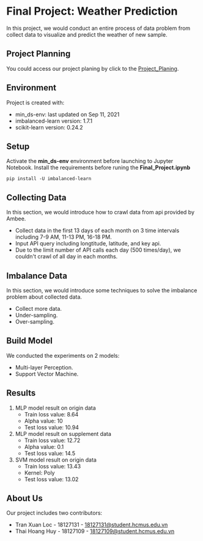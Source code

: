# Final Project: Weather Prediction
In this project, we would conduct an entire process of data problem from collect data to visualize and predict the weather of new sample.

## Project Planning
You could access our project planing by click to the [Project_Planing](https://github.com/stark4079/Weather_Prediction/blob/main/Teamwork.pdf).

## Environment
Project is created with:
* min_ds-env: last updated on Sep 11, 2021
* imbalanced-learn version: 1.7.1
* scikit-learn version: 0.24.2
	
## Setup
Activate the **min_ds-env** environment before launching to Jupyter Notebook. Install the requirements before runing the **Final_Project.ipynb**

```
pip install -U imbalanced-learn
```
## Collecting Data
In this section, we would introduce how to crawl data from api provided by Ambee.
- Collect data in the first 13 days of each month on 3 time intervals including 7-9 AM, 11-13 PM, 16-18 PM.
- Input API query including longtitude, latitude, and key api.
- Due to the limit number of API calls each day (500 times/day), we couldn't crawl of all day in each months.

## Imbalance Data
In this section, we would introduce some techniques to solve the imbalance problem about collected data.
- Collect more data.
- Under-sampling.
- Over-sampling.

## Build Model
We conducted the experiments on 2 models:
- Multi-layer Perception.
- Support Vector Machine.

## Results

1. MLP model result on origin data
    - Train loss value: 8.64
    - Alpha value: 10
    - Test loss value: 10.94
2. MLP model result on supplement data
    - Train loss value: 12.72
    - Alpha value: 0.1
    - Test loss value: 14.5
3. SVM model result on origin data
    - Train loss value: 13.43
    - Kernel: Poly
    - Test loss value: 13.02

## About Us
Our project includes two contributors:
- Tran Xuan Loc - 18127131 - 18127131@student.hcmus.edu.vn
- Thai Hoang Huy - 18127109 - 18127109@student.hcmus.edu.vn
